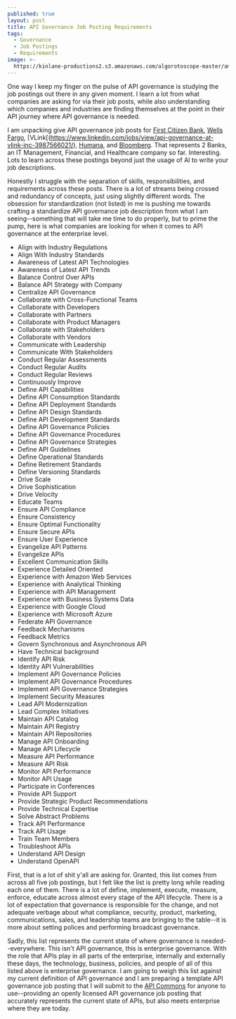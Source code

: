 ```yaml
---
published: true
layout: post
title: API Governance Job Posting Requirements
tags:
  - Governance
  - Job Postings
  - Requirements
image: >-
  https://kinlane-productions2.s3.amazonaws.com/algorotoscope-master/america-immigration_dumping-ground-eeob-white-house.jpg
---
```

One way I keep my finger on the pulse of API governance is studying the job postings out there in any given moment. I learn a lot from what companies are asking for via their job posts, while also understanding which companies and industries are finding themselves at the point in their API journey where API governance is needed. 

I am unpacking give API governance job posts for [First Citizen Bank](https://www.jobzmall.com/first-citizens-bank/job/developer-api-governance), [Wells Fargo](https://www.linkedin.com/jobs/view/api-standards-and-governance-analyst-at-wells-fargo-3990419685/), [VLink[(https://www.linkedin.com/jobs/view/api-governance-at-vlink-inc-3987566021/), [Humana](https://careers.humana.com/job/20932874/associate-director-enterprise-api-standards-governance-us-nationwide/), and [Bloomberg](https://www.linkedin.com/jobs/view/team-lead-api-governance-at-bloomberg-4008384731/). That represents 2 Banks, an IT Management, Financial, and Healthcare company so far. Interesting. Lots to learn across these postings beyond just the usage of AI to write your job descriptions. 

Honestly I struggle with the separation of skills, responsibilities, and requirements across these posts. There is a lot of streams being crossed and redundancy of concepts, just using slightly different words. The obsession for standardization (not listed) in me is pushing me towards crafting a standardize API governance job description from what I am seeing--something that will take me time to do properly, but to prime the pump, here is what companies are looking for when it comes to API governance at the enterprise level.

- Align with Industry Regulations
- Align With Industry Standards
- Awareness of Latest API Technologies
- Awareness of Latest API Trends
- Balance Control Over APIs
- Balance API Strategy with Company
- Centralize API Governance
- Collaborate with Cross-Functional Teams
- Collaborate with Developers
- Collaborate with Partners
- Collaborate with Product Managers
- Collaborate with Stakeholders
- Collaborate with Vendors
- Communicate with Leadership
- Communicate With Stakeholders
- Conduct Regular Assessments
- Conduct Regular Audits
- Conduct Regular Reviews
- Continuously Improve
- Define API Capabilities
- Define API Consumption Standards
- Define API Deployment Standards
- Define API Design Standards
- Define API Development Standards
- Define API Governance Policies
- Define API Governance Procedures
- Define API Governance Strategies
- Define API Guidelines
- Define Operational Standards
- Define Retirement Standards
- Define Versioning Standards
- Drive Scale
- Drive Sophistication
- Drive Velocity
- Educate Teams
- Ensure API Compliance
- Ensure Consistency 
- Ensure Optimal Functionality
- Ensure Secure APIs
- Ensure User Experience
- Evangelize API Patterns
- Evangelize APIs
- Excellent Communication Skills
- Experience Detailed Oriented
- Experience with Amazon Web Services 
- Experience with Analytical Thinking
- Experience with API Management
- Experience with Business Systems Data 
- Experience with Google Cloud
- Experience with Microsoft Azure
- Federate API Governance
- Feedback Mechanisms
- Feedback Metrics
- Govern Synchronous and Asynchronous API
- Have Technical background
- Identify API Risk
- Identity API Vulnerabilities
- Implement API Governance Policies
- Implement API Governance Procedures
- Implement API Governance Strategies
- Implement Security Measures
- Lead API Modernization
- Lead Complex Initiatives
- Maintain API Catalog
- Maintain API Registry
- Maintain API Repositories
- Manage API  Onboarding
- Manage API Lifecycle
- Measure API Performance
- Measure API Risk
- Monitor API Performance
- Monitor API Usage
- Participate in Conferences
- Provide API Support
- Provide Strategic Product Recommendations
- Provide Technical Expertise
- Solve Abstract Problems
- Track API Performance
- Track API Usage
- Train Team Members
- Troubleshoot APIs
- Understand API Design
- Understand OpenAPI

First, that is a lot of shit y'all are asking for. Granted, this list comes from across all five job postings, but I felt like the list is pretty long while reading each one of them. There is a lot of define, implement, execute, measure, enforce, educate across almost every stage of the API lifecycle. There is a lot of expectation that governance is responsible for the change, and not adequate verbage about what compliance, security, product, marketing, communications, sales, and leadership teams are bringing to the table--it is more about setting polices and performing broadcast governance. 

Sadly, this list represents the current state of where governance is needed--everywhere. This isn't API governance, this is enterprise governance. With the role that APIs play in all parts of the enterprise, internally and externally these days, the technology, business, policies, and people of all of this listed above is enterprise governance. I am going to weigh this list against my current definition of API governance and I am preparing a template API governance job posting that I will submit to the [API Commons](http://apicommons.org) for anyone to use--providing an openly licensed API governance job posting that accurately represents the current state of APIs, but also meets enterprise where they are today.
